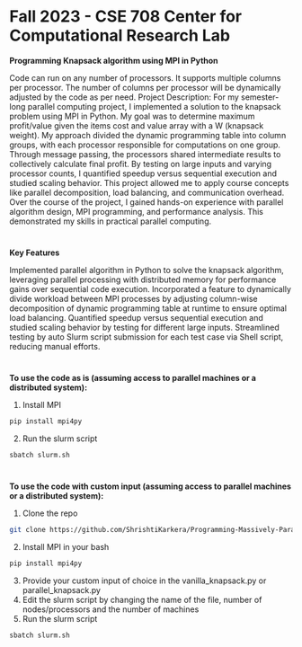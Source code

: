 # **Fall 2023 - CSE 708 Center for Computational Research Lab**

**Programming Knapsack algorithm using MPI in Python**

Code can run on any number of processors.
It supports multiple columns per processor.
The number of columns per processor will be dynamically adjusted by the code as per need.
Project Description:
For my semester-long parallel computing project, I implemented a solution to the knapsack problem using MPI in Python. My goal was to determine maximum profit/value given the items cost and value array with a W (knapsack weight). My approach divided the dynamic programming table into column groups, with each processor responsible for computations on one group. Through message passing, the processors shared intermediate results to collectively calculate final profit. By testing on large inputs and varying processor counts, I quantified speedup versus sequential execution and studied scaling behavior. This project allowed me to apply course concepts like parallel decomposition, load balancing, and communication overhead. Over the course of the project, I gained hands-on experience with parallel algorithm design, MPI programming, and performance analysis. This demonstrated my skills in practical parallel computing.

#
**Key Features**

Implemented parallel algorithm in Python to solve the knapsack algorithm, leveraging parallel processing with distributed memory for performance gains over sequential code execution.
Incorporated a feature to dynamically divide workload between MPI processes by adjusting column-wise decomposition of dynamic programming table at runtime to ensure optimal load balancing.
Quantified speedup versus sequential execution and studied scaling behavior by testing for different large inputs.
Streamlined testing by auto Slurm script submission for each test case via Shell script, reducing manual efforts.

# 
**To use the code as is (assuming access to parallel machines or a distributed system):**
1. Install  MPI
```python
pip install mpi4py
```
2. Run the slurm script
```bash
sbatch slurm.sh
```
#
**To use the code with custom input (assuming access to parallel machines or a distributed system):**
1. Clone the repo
```bash
git clone https://github.com/ShrishtiKarkera/Programming-Massively-Parallel-Systems.git
```
2. Install MPI in your bash
```python
pip install mpi4py
```
3. Provide your custom input of choice in the vanilla_knapsack.py or parallel_knapsack.py
4. Edit the slurm script by changing the name of the file, number of nodes/processors and the number of machines
5. Run the slurm script
```bash
sbatch slurm.sh
```
